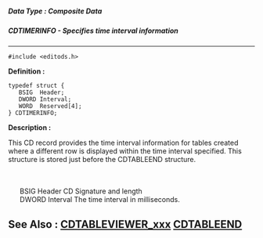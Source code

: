 ##### Data Type : Composite Data
##### CDTIMERINFO - Specifies time interval information
---
```
#include <editods.h>
```

**Definition :**
```
typedef struct {
   BSIG  Header;
   DWORD Interval;
   WORD  Reserved[4];
} CDTIMERINFO; 
```

**Description :**

This CD record provides the time interval information for tables created where a different row is displayed within the time interval specified.  This structure is stored just before the CDTABLEEND structure.
<ul><br>
<br>
BSIG	Header		CD Signature and length<br>
DWORD	Interval		The time interval  in milliseconds.</ul>



**See Also :**
[CDTABLEVIEWER_xxx](/domino-c-api-docs/reference/Symb/CDTABLEVIEWER_xxx)
[CDTABLEEND](/domino-c-api-docs/reference/Data/CDTABLEEND)
---
